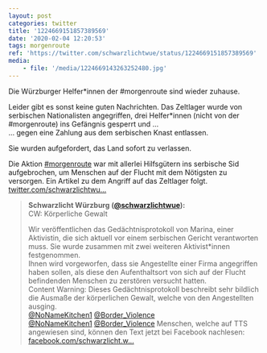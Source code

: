 ```yaml
---
layout: post
categories: twitter
title: '1224669151857389569'
date: '2020-02-04 12:20:53'
tags: morgenroute
ref: 'https://twitter.com/schwarzlichtwue/status/1224669151857389569'
media:
    - file: '/media/1224669143263252480.jpg'
---
```

Die Würzburger Helfer\*innen der #morgenroute sind wieder zuhause.



Leider gibt es sonst keine guten Nachrichten. Das Zeltlager wurde von serbischen Nationalisten angegriffen, drei Helfer\*innen (nicht von der #morgenroute) ins Gefängnis gesperrt und …  
… gegen eine Zahlung aus dem serbischen Knast entlassen.

Sie wurden aufgefordert, das Land sofort zu verlassen.



Die Aktion [#morgenroute](/t/morgenroute) war mit allerlei Hilfsgütern ins serbische Sid aufgebrochen, um Menschen auf der Flucht mit dem Nötigsten zu versorgen. 
Ein Artikel zu dem Angriff auf das Zeltlager folgt. 
[twitter.com/schwarzlichtwu…](https://twitter.com/schwarzlichtwue/status/1224670253843652608) 
> <b>Schwarzlicht Würzburg ([@schwarzlichtwue](https://twitter.com/schwarzlichtwue)):</b>  
>CW: Körperliche Gewalt  
>  
>Wir veröffentlichen das Gedächtnisprotokoll von Marina, einer Aktivistin, die sich aktuell vor einem serbischen Gericht verantworten muss. Sie wurde zusammen mit zwei weiteren Aktivist\*innen festgenommen.    
>Ihnen wird vorgeworfen, dass sie Angestellte einer Firma angegriffen haben sollen, als diese den Aufenthaltsort von sich auf der Flucht befindenden Menschen zu zerstören versucht hatten.    
>Content Warning: Dieses Gedächtnisprotokoll beschreibt sehr bildlich die Ausmaße der körperlichen Gewalt, welche von den Angestellten ausging.    
>[@NoNameKitchen1](https://twitter.com/NoNameKitchen1) [@Border_Violence](https://twitter.com/Border_Violence)   
>[@NoNameKitchen1](https://twitter.com/NoNameKitchen1) [@Border_Violence](https://twitter.com/Border_Violence) Menschen, welche auf TTS angewiesen sind, können den Text jetzt bei Facebook nachlesen: [facebook.com/schwarzlicht.w…](https://www.facebook.com/schwarzlicht.wue/posts/750389068702469)   

